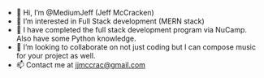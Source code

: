 - 👋 Hi, I’m @MediumJeff (Jeff McCracken)
- 👀 I’m interested in Full Stack development (MERN stack)
- 🌱 I have completed the full stack development program via NuCamp. Also have some Python knowledge.
- 💞️ I’m looking to collaborate on not just coding but I can compose music for your project as well.
- 📫 Contact me at jjmccrac@gmail.com


